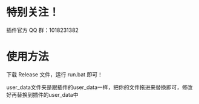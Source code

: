 # 特别关注！

插件官方 QQ 群：1018231382

# 使用方法

下载 Release 文件，运行 run.bat 即可！

user_data文件夹是跟插件的user_data一样，把你的文件拖进来替换即可，修改好再替换到插件的user_data中
